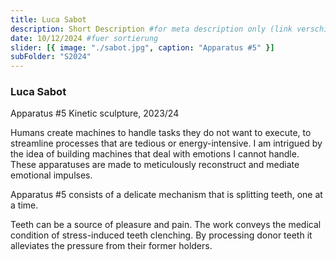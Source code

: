 ```yaml
---
title: Luca Sabot
description: Short Description #for meta description only (link verschicken etc. nicht auf der seite zu sehen)
date: 10/12/2024 #fuer sortierung
slider: [{ image: "./sabot.jpg", caption: "Apparatus #5" }]
subFolder: "S2024"
---
```


### Luca Sabot

Apparatus #5
Kinetic sculpture, 2023/24

Humans create machines to handle tasks they do not want to execute, to streamline processes that are tedious or energy-intensive. I am intrigued by the idea of building machines that deal with emotions I cannot handle. These apparatuses are made to meticulously reconstruct and mediate emotional impulses.

Apparatus #5 consists of a delicate mechanism that is splitting teeth, one at a time.

Teeth can be a source of pleasure and pain. The work conveys the medical condition of stress-induced teeth clenching. By processing donor teeth it alleviates the pressure from their former holders.
